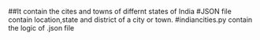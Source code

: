 ##It contain the cites and towns of differnt states of India
#JSON file contain location,state and district of a city or town.
#indiancities.py contain the logic of .json file 
